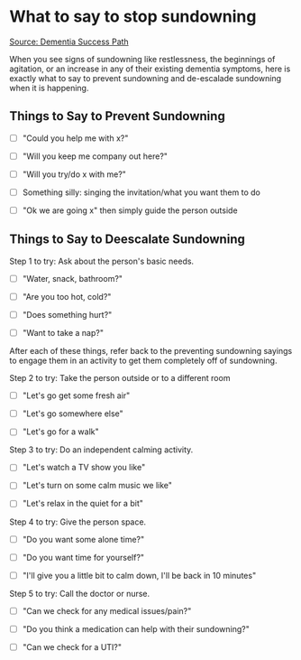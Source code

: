 # What to say to stop sundowning

[Source: Dementia Success Path](https://dementiasuccesspath.com/)

When you see signs of sundowning like restlessness, the beginnings of agitation, or an increase in
any of their existing dementia symptoms, here is exactly what to say to prevent sundowning and
de-escalade sundowning when it is happening.

## Things to Say to Prevent Sundowning

- [ ] "Could you help me with x?"

- [ ] "Will you keep me company out here?"

- [ ] "Will you try/do x with me?"

- [ ] Something silly: singing the invitation/what you want them to do

- [ ] "Ok we are going x" then simply guide the person outside

## Things to Say to Deescalate Sundowning

Step 1 to try: Ask about the person's basic needs.

- [ ] "Water, snack, bathroom?"

- [ ] "Are you too hot, cold?"

- [ ] "Does something hurt?"

- [ ] "Want to take a nap?"

After each of these things, refer back to the preventing sundowning sayings to engage them in an activity to get them completely off of sundowning.

Step 2 to try: Take the person outside or to a different room

- [ ] "Let's go get some fresh air"

- [ ] "Let's go somewhere else"

- [ ] "Let's go for a walk"

Step 3 to try: Do an independent calming activity.

- [ ] "Let's watch a TV show you like"

- [ ] "Let's turn on some calm music we like"

- [ ] "Let's relax in the quiet for a bit"

Step 4 to try: Give the person space.

- [ ] "Do you want some alone time?"

- [ ] "Do you want time for yourself?"

- [ ] "I'll give you a little bit to calm down, I'll be back in 10 minutes"
 
Step 5 to try: Call the doctor or nurse.

- [ ] "Can we check for any medical issues/pain?"

- [ ] "Do you think a medication can help with their sundowning?"

- [ ] "Can we check for a UTI?"
